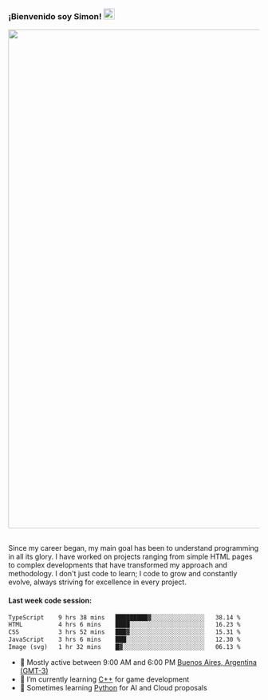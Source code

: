 <h3 align="flex-start"><b>¡Bienvenido soy Simon!&nbsp;</b><img src="https://media.giphy.com/media/hvRJCLFzcasrR4ia7z/giphy.gif" width="22"></h3>

<section>
  <img src="https://raw.githubusercontent.com/saadeghi/saadeghi/master/dino.gif" width="1000">
</section>

<br>
<p>Since my career began, my main goal has been to understand programming in all its glory. I have worked on projects ranging from simple HTML pages to complex developments that have transformed my approach and methodology. I don't just code to learn; I code to grow and constantly evolve, always striving for excellence in every project.</p>

<h4><b>Last week code session: </b></h4>

<!--START_SECTION:waka-->

```txt
TypeScript    9 hrs 38 mins   █████████▓░░░░░░░░░░░░░░░   38.14 %
HTML          4 hrs 6 mins    ████░░░░░░░░░░░░░░░░░░░░░   16.23 %
CSS           3 hrs 52 mins   ███▓░░░░░░░░░░░░░░░░░░░░░   15.31 %
JavaScript    3 hrs 6 mins    ███░░░░░░░░░░░░░░░░░░░░░░   12.30 %
Image (svg)   1 hr 32 mins    █▓░░░░░░░░░░░░░░░░░░░░░░░   06.13 %
```

<!--END_SECTION:waka-->

- 🚩 Mostly active between 9:00 AM and 6:00 PM <a href=https://onlinealarmkur.com/world/es>Buenos Aires, Argentina (GMT-3)</a>
- 👴 I’m currently learning <a href=https://images3.memedroid.com/images/UPLOADED755/65f2bce6734f6.webp>C++</a> for game development
- 🐍 Sometimes learning <a href=https://qph.cf2.quoracdn.net/main-qimg-4472b6229cb75bf66ab531f3ebd4f975-lq>Python</a> for AI and Cloud proposals
